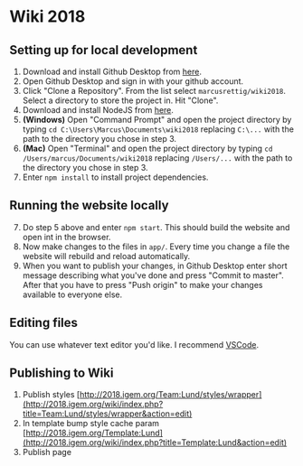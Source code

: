# Wiki 2018
## Setting up for local development
1. Download and install Github Desktop from [here](https://desktop.github.com/).
2. Open Github Desktop and sign in with your github account.
3. Click "Clone a Repository". From the list select `marcusrettig/wiki2018`. Select a directory to store the project in. Hit "Clone".
4. Download and install NodeJS from [here](https://nodejs.org/en/download/current/).
5. **(Windows)** Open "Command Prompt" and open the project directory by typing `cd C:\Users\Marcus\Documents\wiki2018` replacing `C:\...` with the path to the directory you chose in step 3.
5. **(Mac)** Open "Terminal" and open the project directory by typing `cd /Users/marcus/Documents/wiki2018` replacing `/Users/...` with the path to the directory you chose in step 3.
6. Enter `npm install` to install project dependencies.

## Running the website locally
7. Do step 5 above and enter `npm start`. This should build the website and open int in the browser.
8. Now make changes to the files in `app/`. Every time you change a file the website will rebuild and reload automatically.
9. When you want to publish your changes, in Github Desktop enter short message describing what you've done and press "Commit to master". After that you have to press "Push origin" to make your changes available to everyone else.

## Editing files

You can use whatever text editor you'd like. I recommend [VSCode](https://code.visualstudio.com/).

## Publishing to Wiki

1. Publish styles [http://2018.igem.org/Team:Lund/styles/wrapper](http://2018.igem.org/wiki/index.php?title=Team:Lund/styles/wrapper&action=edit)
2. In template bump style cache param [http://2018.igem.org/Template:Lund](http://2018.igem.org/wiki/index.php?title=Template:Lund&action=edit)
3. Publish page
